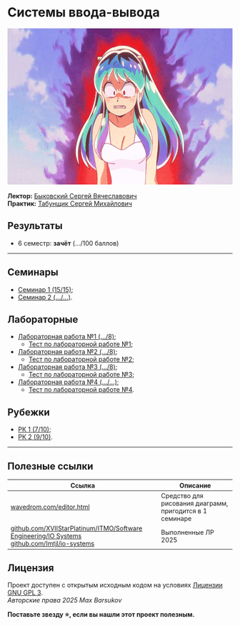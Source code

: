 # Системы ввода-вывода

<img alt="urusei-yatsura" src="https://github.com/maxbarsukov/itmo/blob/master/.docs/urusei-yatsura.gif" height="350">

**Лектор:** [Быковский Сергей Вячеславович](https://my.itmo.ru/persons/142291) \
**Практик:** [Табунщик Сергей Михайлович](https://my.itmo.ru/persons/242548)

## Результаты

- 6 семестр: **зачёт** (.../100 баллов)

---

## Семинары

- [Семинар 1 (15/15)](./семинары/1/);
- [Семинар 2 (.../...)](./семинары/2/).

## Лабораторные

- [Лабораторная работа №1 (.../8)](./лабораторные/lab1/);
    - [Тест по лабораторной работе №1](./лабораторные/lab1/test.md);
- [Лабораторная работа №2 (.../8)](./лабораторные/lab2/);
    - [Тест по лабораторной работе №2](./лабораторные/lab2/test.md);
- [Лабораторная работа №3 (.../8)](./лабораторные/lab3/);
    - [Тест по лабораторной работе №3](./лабораторные/lab3/test.md);
- [Лабораторная работа №4 (.../...)](./лабораторные/lab4/);
    - [Тест по лабораторной работе №4](./лабораторные/lab4/test.md).

## Рубежки

- [РК 1 (7/10)](./тесты/1.md);
- [РК 2 (9/10)](./тесты/2.md).

---

## Полезные ссылки

| Ссылка | Описание |
| --- | --- |
| [wavedrom.com/editor.html](https://wavedrom.com/editor.html) | Средство для рисования диаграмм, пригодится в 1 семинаре |
| [github.com/XVIIStarPlatinum/ITMO/Software Engineering/IO Systems](https://github.com/XVIIStarPlatinum/ITMO/tree/master/Software%20Engineering/IO%20Systems) <br> [github.com/Imtjl/io-systems](https://github.com/Imtjl/io-systems) | Выполненные ЛР 2025 |

## Лицензия <a name="license"></a>

Проект доступен с открытым исходным кодом на условиях [Лицензии GNU GPL 3](https://opensource.org/license/gpl-3-0/). \
*Авторские права 2025 Max Barsukov*

**Поставьте звезду :star:, если вы нашли этот проект полезным.**
